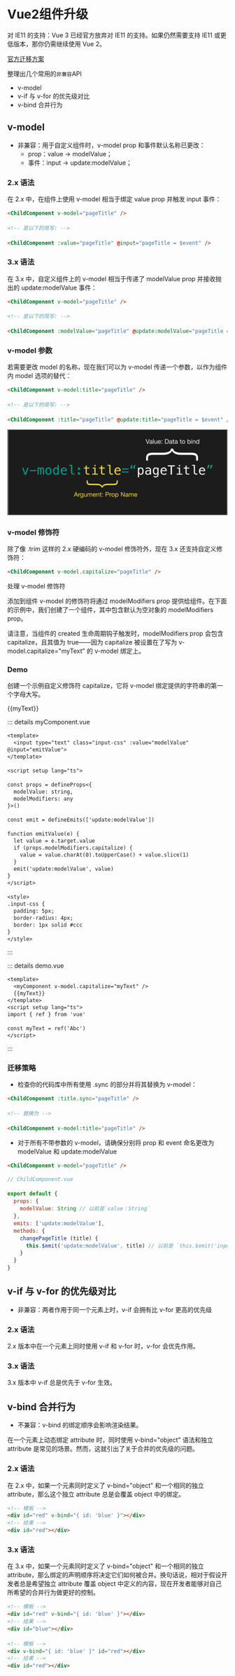 <script setup lang="ts">
import myComponent from './my-component/my-component.vue'
import { ref } from 'vue'

const myText = ref('')
</script>

# Vue2组件升级

对 IE11 的支持：Vue 3 已经官方放弃对 IE11 的支持。如果仍然需要支持 IE11 或更低版本，那你仍需继续使用 Vue 2。

[官方迁移方案](https://v3.cn.vuejs.org/guide/migration/migration-build.html)

整理出几个常用的`非兼容`API

- v-model
- v-if 与 v-for 的优先级对比
- v-bind 合并行为

## v-model

- 非兼容：用于自定义组件时，v-model prop 和事件默认名称已更改：
  - prop：value -> modelValue；
  - 事件：input -> update:modelValue；


### 2.x 语法

在 2.x 中，在组件上使用 v-model 相当于绑定 value prop 并触发 input 事件：

```html
<ChildComponent v-model="pageTitle" />

<!-- 是以下的简写: -->

<ChildComponent :value="pageTitle" @input="pageTitle = $event" />
```

### 3.x 语法

在 3.x 中，自定义组件上的 v-model 相当于传递了 modelValue prop 并接收抛出的 update:modelValue 事件：

```html
<ChildComponent v-model="pageTitle" />

<!-- 是以下的简写: -->

<ChildComponent :modelValue="pageTitle" @update:modelValue="pageTitle = $event" />
```

### v-model 参数

若需要更改 model 的名称，现在我们可以为 v-model 传递一个参数，以作为组件内 model 选项的替代：

```html
<ChildComponent v-model:title="pageTitle" />

<!-- 是以下的简写: -->

<ChildComponent :title="pageTitle" @update:title="pageTitle = $event" />
```

![v-model](./v-model.png)

### v-model 修饰符

除了像 .trim 这样的 2.x 硬编码的 v-model 修饰符外，现在 3.x 还支持自定义修饰符：

```html
<ChildComponent v-model.capitalize="pageTitle" />
```

处理 v-model 修饰符

添加到组件 v-model 的修饰符将通过 modelModifiers prop 提供给组件。在下面的示例中，我们创建了一个组件，其中包含默认为空对象的 modelModifiers prop。

请注意，当组件的 created 生命周期钩子触发时，modelModifiers prop 会包含 capitalize，且其值为 true——因为 capitalize 被设置在了写为 v-model.capitalize="myText" 的 v-model 绑定上。

### Demo

创建一个示例自定义修饰符 capitalize，它将 v-model 绑定提供的字符串的第一个字母大写。


<ClientOnly>
  <myComponent v-model.capitalize="myText" />
  {{myText}}
</ClientOnly>


::: details myComponent.vue

```vue
<template>
  <input type="text" class="input-css" :value="modelValue" @input="emitValue">
</template>

<script setup lang="ts">

const props = defineProps<{
  modelValue: string,
  modelModifiers: any
}>()

const emit = defineEmits(['update:modelValue'])

function emitValue(e) {
  let value = e.target.value
  if (props.modelModifiers.capitalize) {
    value = value.charAt(0).toUpperCase() + value.slice(1)
  }
  emit('update:modelValue', value)
}
</script>

<style>
.input-css {
  padding: 5px;
  border-radius: 4px;
  border: 1px solid #ccc
}
</style>
```
:::

::: details demo.vue

```vue
<template>
  <myComponent v-model.capitalize="myText" />
  {{myText}}
</template>
<script setup lang="ts">
import { ref } from 'vue'

const myText = ref('Abc')
</script>
```

:::


### 迁移策略

- 检查你的代码库中所有使用 .sync 的部分并将其替换为 v-model：

```html
<ChildComponent :title.sync="pageTitle" />

<!-- 替换为 -->

<ChildComponent v-model:title="pageTitle" />
```

- 对于所有不带参数的 v-model，请确保分别将 prop 和 event 命名更改为 modelValue 和 update:modelValue

```html
<ChildComponent v-model="pageTitle" />
```

```js
// ChildComponent.vue

export default {
  props: {
    modelValue: String // 以前是`value：String`
  },
  emits: ['update:modelValue'],
  methods: {
    changePageTitle (title) {
      this.$emit('update:modelValue', title) // 以前是 `this.$emit('input', title)`
    }
  }
}
```

## v-if 与 v-for 的优先级对比

- 非兼容：两者作用于同一个元素上时，v-if 会拥有比 v-for 更高的优先级

### 2.x 语法

2.x 版本中在一个元素上同时使用 v-if 和 v-for 时，v-for 会优先作用。

### 3.x 语法

3.x 版本中 v-if 总是优先于 v-for 生效。

## v-bind 合并行为

- 不兼容：v-bind 的绑定顺序会影响渲染结果。

在一个元素上动态绑定 attribute 时，同时使用 v-bind="object" 语法和独立 attribute 是常见的场景。然而，这就引出了关于合并的优先级的问题。

### 2.x 语法

在 2.x 中，如果一个元素同时定义了 v-bind="object" 和一个相同的独立 attribute，那么这个独立 attribute 总是会覆盖 object 中的绑定。

```html
<!-- 模板 -->
<div id="red" v-bind="{ id: 'blue' }"></div>
<!-- 结果 -->
<div id="red"></div>
```

### 3.x 语法

在 3.x 中，如果一个元素同时定义了 v-bind="object" 和一个相同的独立 attribute，那么绑定的声明顺序将决定它们如何被合并。换句话说，相对于假设开发者总是希望独立 attribute 覆盖 object 中定义的内容，现在开发者能够对自己所希望的合并行为做更好的控制。

```html
<!-- 模板 -->
<div id="red" v-bind="{ id: 'blue' }"></div>
<!-- 结果 -->
<div id="blue"></div>

<!-- 模板 -->
<div v-bind="{ id: 'blue' }" id="red"></div>
<!-- 结果 -->
<div id="red"></div>
```
